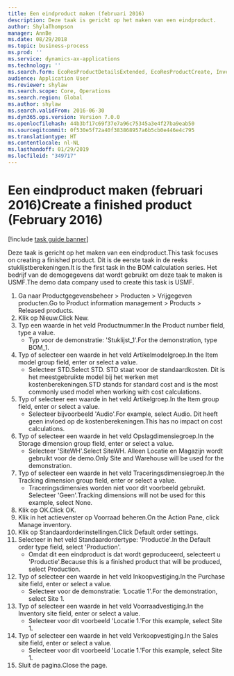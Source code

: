 ```yaml
---
title: Een eindproduct maken (februari 2016)
description: Deze taak is gericht op het maken van een eindproduct.
author: ShylaThompson
manager: AnnBe
ms.date: 08/29/2018
ms.topic: business-process
ms.prod: ''
ms.service: dynamics-ax-applications
ms.technology: ''
ms.search.form: EcoResProductDetailsExtended, EcoResProductCreate, InventItemOrderSetup
audience: Application User
ms.reviewer: shylaw
ms.search.scope: Core, Operations
ms.search.region: Global
ms.author: shylaw
ms.search.validFrom: 2016-06-30
ms.dyn365.ops.version: Version 7.0.0
ms.openlocfilehash: 44b3bf17c69f37e7a96c75345a3e4f27ba9eab50
ms.sourcegitcommit: 0f530e5f72a40f383868957a6b5cb0e446e4c795
ms.translationtype: HT
ms.contentlocale: nl-NL
ms.lasthandoff: 01/29/2019
ms.locfileid: "349717"
---
```

# <a name="create-a-finished-product-february-2016"></a><span data-ttu-id="80a43-103">Een eindproduct maken (februari 2016)</span><span class="sxs-lookup"><span data-stu-id="80a43-103">Create a finished product (February 2016)</span></span>

[!include [task guide banner](../../includes/task-guide-banner.md)]

<span data-ttu-id="80a43-104">Deze taak is gericht op het maken van een eindproduct.</span><span class="sxs-lookup"><span data-stu-id="80a43-104">This task focuses on creating a finished product.</span></span> <span data-ttu-id="80a43-105">Dit is de eerste taak in de reeks stuklijstberekeningen.</span><span class="sxs-lookup"><span data-stu-id="80a43-105">It is the first task in the BOM calculation series.</span></span> <span data-ttu-id="80a43-106">Het bedrijf van de demogegevens dat wordt gebruikt om deze taak te maken is USMF.</span><span class="sxs-lookup"><span data-stu-id="80a43-106">The demo data company used to create this task is USMF.</span></span>

1. <span data-ttu-id="80a43-107">Ga naar Productgegevensbeheer > Producten > Vrijgegeven producten.</span><span class="sxs-lookup"><span data-stu-id="80a43-107">Go to Product information management > Products > Released products.</span></span>
2. <span data-ttu-id="80a43-108">Klik op Nieuw.</span><span class="sxs-lookup"><span data-stu-id="80a43-108">Click New.</span></span>
3. <span data-ttu-id="80a43-109">Typ een waarde in het veld Productnummer.</span><span class="sxs-lookup"><span data-stu-id="80a43-109">In the Product number field, type a value.</span></span>
    * <span data-ttu-id="80a43-110">Typ voor de demonstratie: 'Stuklijst_1'.</span><span class="sxs-lookup"><span data-stu-id="80a43-110">For the demonstration, type BOM_1.</span></span>  
4. <span data-ttu-id="80a43-111">Typ of selecteer een waarde in het veld Artikelmodelgroep.</span><span class="sxs-lookup"><span data-stu-id="80a43-111">In the Item model group field, enter or select a value.</span></span>
    * <span data-ttu-id="80a43-112">Selecteer STD.</span><span class="sxs-lookup"><span data-stu-id="80a43-112">Select STD.</span></span> <span data-ttu-id="80a43-113">STD staat voor de standaardkosten. Dit is het meestgebruikte model bij het werken met kostenberekeningen.</span><span class="sxs-lookup"><span data-stu-id="80a43-113">STD stands for standard cost and is the most commonly used model when working with cost calculations.</span></span>  
5. <span data-ttu-id="80a43-114">Typ of selecteer een waarde in het veld Artikelgroep.</span><span class="sxs-lookup"><span data-stu-id="80a43-114">In the Item group field, enter or select a value.</span></span>
    * <span data-ttu-id="80a43-115">Selecteer bijvoorbeeld 'Audio'.</span><span class="sxs-lookup"><span data-stu-id="80a43-115">For example, select Audio.</span></span> <span data-ttu-id="80a43-116">Dit heeft geen invloed op de kostenberekeningen.</span><span class="sxs-lookup"><span data-stu-id="80a43-116">This has no impact on cost calculations.</span></span>  
6. <span data-ttu-id="80a43-117">Typ of selecteer een waarde in het veld Opslagdimensiegroep.</span><span class="sxs-lookup"><span data-stu-id="80a43-117">In the Storage dimension group field, enter or select a value.</span></span>
    * <span data-ttu-id="80a43-118">Selecteer 'SiteWH'.</span><span class="sxs-lookup"><span data-stu-id="80a43-118">Select SiteWH.</span></span> <span data-ttu-id="80a43-119">Alleen Locatie en Magazijn wordt gebruikt voor de demo.</span><span class="sxs-lookup"><span data-stu-id="80a43-119">Only Site and Warehouse will be used for the demonstration.</span></span>  
7. <span data-ttu-id="80a43-120">Typ of selecteer een waarde in het veld Traceringsdimensiegroep.</span><span class="sxs-lookup"><span data-stu-id="80a43-120">In the Tracking dimension group field, enter or select a value.</span></span>
    * <span data-ttu-id="80a43-121">Traceringsdimensies worden niet voor dit voorbeeld gebruikt. Selecteer 'Geen'.</span><span class="sxs-lookup"><span data-stu-id="80a43-121">Tracking dimensions will not be used for this example, select None.</span></span>  
8. <span data-ttu-id="80a43-122">Klik op OK.</span><span class="sxs-lookup"><span data-stu-id="80a43-122">Click OK.</span></span>
9. <span data-ttu-id="80a43-123">Klik in het actievenster op Voorraad beheren.</span><span class="sxs-lookup"><span data-stu-id="80a43-123">On the Action Pane, click Manage inventory.</span></span>
10. <span data-ttu-id="80a43-124">Klik op Standaardorderinstellingen.</span><span class="sxs-lookup"><span data-stu-id="80a43-124">Click Default order settings.</span></span>
11. <span data-ttu-id="80a43-125">Selecteer in het veld Standaardordertype: 'Productie'.</span><span class="sxs-lookup"><span data-stu-id="80a43-125">In the Default order type field, select 'Production'.</span></span>
    * <span data-ttu-id="80a43-126">Omdat dit een eindproduct is dat wordt geproduceerd, selecteert u 'Productie'.</span><span class="sxs-lookup"><span data-stu-id="80a43-126">Because this is a finished product that will be produced, select Production.</span></span>  
12. <span data-ttu-id="80a43-127">Typ of selecteer een waarde in het veld Inkoopvestiging.</span><span class="sxs-lookup"><span data-stu-id="80a43-127">In the Purchase site field, enter or select a value.</span></span>
    * <span data-ttu-id="80a43-128">Selecteer voor de demonstratie: 'Locatie 1'.</span><span class="sxs-lookup"><span data-stu-id="80a43-128">For the demonstration, select Site 1.</span></span>  
13. <span data-ttu-id="80a43-129">Typ of selecteer een waarde in het veld Voorraadvestiging.</span><span class="sxs-lookup"><span data-stu-id="80a43-129">In the Inventory site field, enter or select a value.</span></span>
    * <span data-ttu-id="80a43-130">Selecteer voor dit voorbeeld 'Locatie 1.'</span><span class="sxs-lookup"><span data-stu-id="80a43-130">For this example, select Site 1.</span></span>  
14. <span data-ttu-id="80a43-131">Typ of selecteer een waarde in het veld Verkoopvestiging.</span><span class="sxs-lookup"><span data-stu-id="80a43-131">In the Sales site field, enter or select a value.</span></span>
    * <span data-ttu-id="80a43-132">Selecteer voor dit voorbeeld 'Locatie 1.'</span><span class="sxs-lookup"><span data-stu-id="80a43-132">For this example, select Site 1.</span></span>  
15. <span data-ttu-id="80a43-133">Sluit de pagina.</span><span class="sxs-lookup"><span data-stu-id="80a43-133">Close the page.</span></span>

